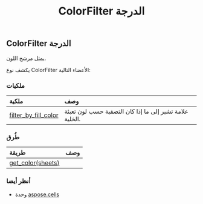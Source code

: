 ﻿---
title: ColorFilter الدرجة
second_title: Aspose.Cells for Python via .NET API المراجع
description:
type: docs
weight: 240
url: /ar/python-net/aspose.cells/colorfilter/
is_root: false
---
##  ColorFilter الدرجة
يمثل مرشح اللون.



يكشف نوع ColorFilter الأعضاء التالية:

###  ملكيات
| ملكية| وصف|
| :- | :- |
| [filter_by_fill_color](/cells/ar/python-net/aspose.cells/colorfilter/filter_by_fill_color) |علامة تشير إلى ما إذا كان التصفية حسب لون تعبئة الخلية.|


###  طُرق
| طريقة| وصف|
| :- | :- |
| [get_color(sheets)](/cells/ar/python-net/aspose.cells/colorfilter/get_color/#WorksheetCollection) |  |



###  أنظر أيضا
* وحدة [aspose.cells](..)
